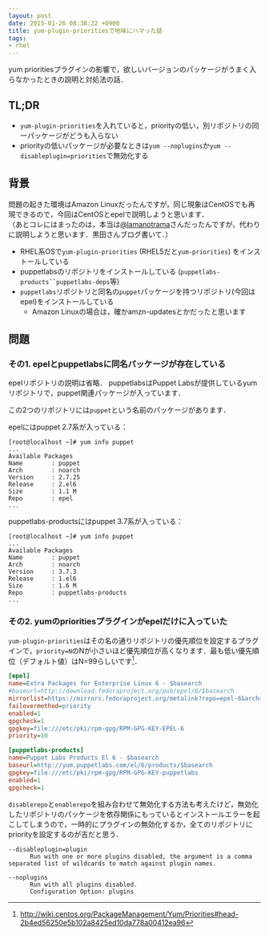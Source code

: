 ```yaml
---
layout: post
date: 2015-01-26 08:38:22 +0900
title: yum-plugin-prioritiesで地味にハマった話
tags:
- rhel
---
```

yum prioritiesプラグインの影響で，欲しいバージョンのパッケージがうまく入らなかったときの説明と対処法の話．

## TL;DR

- `yum-plugin-priorities`を入れていると，priorityの低い，別リポジトリの同一パッケージがどうも入らない
- priorityの低いパッケージが必要なときは`yum --noplugins`か`yum --disableplugin=priorities`で無効化する

## 背景

問題の起きた環境はAmazon Linuxだったんですが，同じ現象はCentOSでも再現できるので，今回はCentOSとepelで説明しようと思います．  
（あとコレにはまったのは，本当は[@lamanotrama](https://twitter.com/lamanotrama)さんだったんですが，代わりに説明しようと思います．黒田さんブログ書いて．）

- RHEL系OSで`yum-plugin-priorities` (RHEL5だと`yum-priorities`) をインストールしている
- puppetlabsのリポジトリをインストールしている (`puppetlabs-products``puppetlabs-deps`等)
- `puppetlabs`リポジトリと同名の`puppet`パッケージを持つリポジトリ(今回はepel)をインストールしている
    - Amazon Linuxの場合は，確かamzn-updatesとかだったと思います

## 問題

### その1. epelとpuppetlabsに同名パッケージが存在している

epelリポジトリの説明は省略．
puppetlabsはPuppet Labsが提供しているyumリポジトリで，puppet関連パッケージが入っています．

この2つのリポジトリには`puppet`という名前のパッケージがあります．

epelにはpuppet 2.7系が入っている：

```
[root@localhost ~]# yum info puppet
...
Available Packages
Name        : puppet
Arch        : noarch
Version     : 2.7.25
Release     : 2.el6
Size        : 1.1 M
Repo        : epel
...
```

puppetlabs-productsにはpuppet 3.7系が入っている：

```
[root@localhost ~]# yum info puppet
...
Available Packages
Name        : puppet
Arch        : noarch
Version     : 3.7.3
Release     : 1.el6
Size        : 1.6 M
Repo        : puppetlabs-products
...
```

### その2. yumのprioritiesプラグインがepelだけに入っていた

`yum-plugin-priorities`はその名の通りリポジトリの優先順位を設定するプラグインで，`priority=N`のNが小さいほど優先順位が高くなります．最も低い優先順位（デフォルト値）はN=99らしいです[^1]．


```ini
[epel]
name=Extra Packages for Enterprise Linux 6 - $basearch
#baseurl=http://download.fedoraproject.org/pub/epel/6/$basearch
mirrorlist=https://mirrors.fedoraproject.org/metalink?repo=epel-6&arch=$basearch
failovermethod=priority
enabled=1
gpgcheck=1
gpgkey=file:///etc/pki/rpm-gpg/RPM-GPG-KEY-EPEL-6
priority=10

[puppetlabs-products]
name=Puppet Labs Products El 6 - $basearch
baseurl=http://yum.puppetlabs.com/el/6/products/$basearch
gpgkey=file:///etc/pki/rpm-gpg/RPM-GPG-KEY-puppetlabs
enabled=1
gpgcheck=1
```

`disablerepo`と`enablerepo`を組み合わせて無効化する方法も考えたけど，無効化したリポジトリのパッケージを依存関係にもっているとインストールエラーを起こしてしまうので，一時的にプラグインの無効化するか，全てのリポジトリにpriorityを設定するのが吉だと思う．

```
--disableplugin=plugin
      Run with one or more plugins disabled, the argument is a comma separated list of wildcards to match against plugin names.

--noplugins
      Run with all plugins disabled.
      Configuration Option: plugins
```

[^1]: http://wiki.centos.org/PackageManagement/Yum/Priorities#head-2b4ed56250e5b102a8425ed10da778a00412ea96
